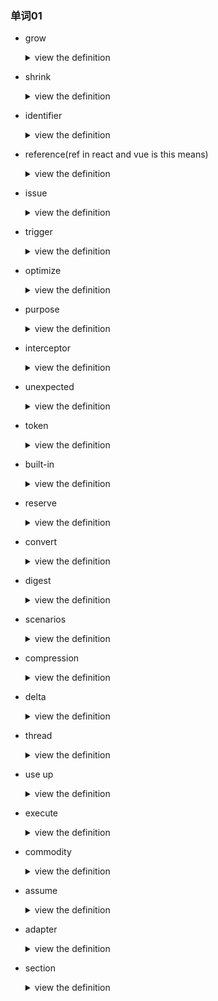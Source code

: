### 单词01
* grow
  <details>
    <summary>view the definition</summary>
    英 [grəʊ] vt. 种植，增加，扩大(`flex-grow`:定义项目的扩大比例【伸缩布局】)
  </details>
* shrink
  <details>
    <summary>view the definition</summary>
    英 [ʃrɪŋk] vt. 收缩；皱缩；退缩
  </details>
* identifier
  <details>
    <summary>view the definition</summary>
    英[aɪˈdentɪfaɪə(r)] n. 识别符；检验人；鉴别器；编号
    ![identifier](./screenshots/identifiter.png)
  </details>
* reference(ref in react and vue is this means)
  <details>
    <summary>view the definition</summary>
    英[ˈrefrəns] n. 参考；谈到；引用

    ![reference](./screenshots/reference.png)
  </details>
* issue
  <details>
    <summary>view the definition</summary>
    英 [ˈɪʃu:] n. 问题；（报刊的）期，号；发行物；流出 vt. 发行，发布

    * social issue: 社会问题
    * date issue: 发布日期
  </details>
* trigger
  <details>
    <summary>view the definition</summary>
    英 [ˈtrɪgə(r)] n. (枪)扳机；启动装置；[电子学]触发器，触发电器  vt. 引发，触发
  </details>
* optimize
  <details>
    <summary>view the definition</summary>
    英[ˈɒptɪmaɪz] vt. 使最优化，使尽可能有效
  </details>
* purpose
  <details>
    <summary>view the definition</summary>
    英[ˈɒptɪmaɪz] n. 意志；目的；作用；（进行中）的行动 vt. 打算，企图
  </details>
* interceptor
  <details>
    <summary>view the definition</summary>
    英 [ˌɪntəˈseptə(r)] n. 拦截器
  </details>
* unexpected
  <details>
    <summary>view the definition</summary>
    英 [ˌʌnɪkˈspektɪd] adj. 想不到的，意外的，忽然的
  </details>
* token
  <details>
    <summary>view the definition</summary>
    英 [ˌʌnɪkˈspektɪd] n. 象征；记号 adj.象征性的；作为标志的 vt. 预兆；预示或象征
  </details>
* built-in
  <details>
    <summary>view the definition</summary>
    英 [bɪlt ɪn] adj. 嵌入的；内置的；固有的 n. 嵌入式家具；内置
  </details>
* reserve
  <details>
    <summary>view the definition</summary>
    英 [rɪˈzɜ:v] n. 储备；保护区；保留；替补队员 vi. 预定
  </details>
* convert
  <details>
    <summary>view the definition</summary>
    英 [kənˈvɜ:t] vt. 转变；换算；侵占
  </details>
* digest
  <details>
    <summary>view the definition</summary>
    英 [daɪˈdʒest] vt. 消化；整理；吸收；领悟 n. 文摘；摘要
  </details>

* scenarios
  <details>
    <summary>view the definition</summary>
    英 [sɪ'nɑ:ri:əʊz] n. 情节；剧本；事态；脚本
  </details>

* compression
  <details>
    <summary>view the definition</summary>
    英 [kəmˈpres] vt. 压紧；压缩；精简
  </details>

* delta
  <details>
    <summary>view the definition</summary>
    英 [ˈdeltə] n. 变量；增量
  </details>

* thread
  <details>
    <summary>view the definition</summary>
    英 [θred] n. 线；线索；线状物；螺纹 vt. 穿成串；用...线缝
  </details>

* use up
  <details>
    <summary>view the definition</summary>
    用完；用尽；耗光
  </details>

* execute
  <details>
    <summary>view the definition</summary>
    英 [ˈeksɪkju:t] vt. 执行；处死，处决；履行；完成
  </details>

* commodity
  <details>
    <summary>view the definition</summary>
    英 [kəˈmɒdəti] n. 商品；日用品；有价值的物品；有利
  </details>

* assume
  <details>
    <summary>view the definition</summary>
    英 [əˈsju:m] v. 假定，认为；承担；装出；呈现
  </details>

* adapter
  <details>
    <summary>view the definition</summary>
    英 [ə'dæptə] n. 适配器；改编者；适应物
  </details>

* section
  <details>
    <summary>view the definition</summary>
    英 [ˈsekʃn] n. 部分；节；部件；部门
  </details>